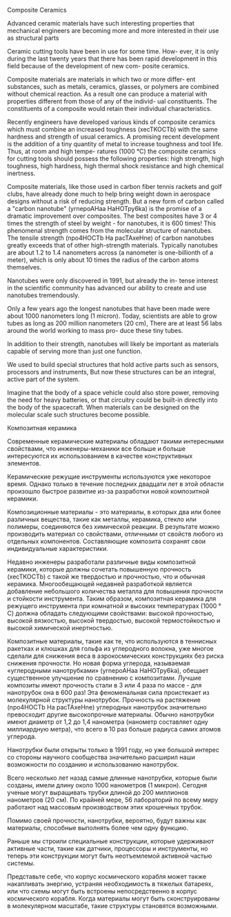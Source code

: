 Composite Ceramics 

Advanced ceramic materials have such interesting properties that mechanical engineers are becoming more and more interested in their use as structural parts

Ceramic cutting tools have been in use for some time. How- ever, it is only during the last twenty years that there has been rapid development in this field because of the development of new com- posite ceramics. 

Composite materials are materials in which two or more differ- ent substances, such as metals, ceramics, glasses, or polymers are combined without chemical reaction. As a result one can produce a material with properties different from those of any of the individ- ual constituents. The constituents of a composite would retain their individual characteristics.

Recently engineers have developed various kinds of composite ceramics which must combine an increased toughness (xecTKOCTb) with the same hardness and strength of usual ceramics. A promising recent development is the addition of a tiny quantity of metal to increase toughness and tool life. Thus, at room and high tempe- ratures (1000 °C) the composite ceramics for cutting tools should possess the following properties: high strength, high toughness, high hardness, high thermal shock resistance and high chemical inertness.

Composite materials, like those used in carbon fiber tennis rackets and golf clubs, have already done much to help bring weight down in aerospace designs without a risk of reducing strength. But a new form of carbon called a "carbon nanotube" (yrnepoAHaa HaHOTpy6ka) is the promise of a dramatic improvement over composites. The best composites have 3 or 4 times the strength of steel by weight - for nanotubes, it is 600 times! This phenomenal strength comes from the molecular structure of nanotubes. The tensile strength (npo4HOCTb Ha pacTAxeHne) of carbon nanotubes greatly exceeds that of other high-strength materials. Typically nanotubes are about 1.2 to 1.4 nanometers across (a nanometer is one-billionth of a meter), which is only about 10 times the radius of the carbon atoms themselves.

Nanotubes were only discovered in 1991, but already the in- tense interest in the scientific community has advanced our ability to create and use nanotubes tremendously. 

Only a few years ago the longest nanotubes that have been made were about 1000 nanometers long (1 micron). Today, scientists are able to grow tubes as long as 200 million nanometers (20 cm), There are at least 56 labs around the world working to mass pro- duce these tiny tubes. 

In addition to their strength, nanotubes will likely be important as materials capable of serving more than just one function. 

We used to build special structures that hold active parts such as sensors, processors and instruments, But now these structures can be an integral, active part of the system. 

Imagine that the body of a space vehicle could also store power, removing the need for heavy batteries, or that circuitry could be built-in directly into the body of the spacecraft. When materials can be designed on the molecular scale such structures become possible.


Композитная керамика

Современные керамические материалы обладают такими интересными свойствами, что инженеры-механики все больше и больше интересуются их использованием в качестве конструктивных элементов. 

Керамические режущие инструменты используются уже некоторое время. Однако только в течение последних двадцати лет в этой области произошло быстрое развитие из-за разработки новой композитной керамики. 

Композиционные материалы - это материалы, в которых два или более различных вещества, такие как металлы, керамика, стекло или полимеры, соединяются без химической реакции. В результате можно производить материал со свойствами, отличными от свойств любого из отдельных компонентов. Составляющие композита сохранят свои индивидуальные характеристики. 

Недавно инженеры разработали различные виды композитной керамики, которые должны сочетать повышенную прочность (xecTKOCTb) с такой же твердостью и прочностью, что и обычная керамика. Многообещающей недавней разработкой является добавление небольшого количества металла для повышения прочности и стойкости инструмента. Таким образом, композитная керамика для режущего инструмента при комнатной и высоких температурах (1000 ° C) должна обладать следующими свойствами: высокой прочностью, высокой вязкостью, высокой твердостью, высокой термостойкостью и высокой химической инертностью.

Композитные материалы, такие как те, что используются в теннисных ракетках и клюшках для гольфа из углеродного волокна, уже многое сделали для снижения веса в аэрокосмических конструкциях без риска снижения прочности. Но новая форма углерода, называемая «углеродными нанотрубками» (yrnepoAHaa HaHOTpy6ka), обещает существенное улучшение по сравнению с композитами. Лучшие композиты имеют прочность стали в 3 или 4 раза по массе - для нанотрубок она в 600 раз! Эта феноменальная сила проистекает из молекулярной структуры нанотрубок. Прочность на растяжение (npo4HOCTb Ha pacTAxeHne) углеродных нанотрубок значительно превосходит другие высокопрочные материалы. Обычно нанотрубки имеют диаметр от 1,2 до 1,4 нанометра (нанометр составляет одну миллиардную метра), что всего в 10 раз больше радиуса самих атомов углерода. 

Нанотрубки были открыты только в 1991 году, но уже большой интерес со стороны научного сообщества значительно расширил наши возможности по созданию и использованию нанотрубок. 

Всего несколько лет назад самые длинные нанотрубки, которые были созданы, имели длину около 1000 нанометров (1 микрон). Сегодня ученые могут выращивать трубки длиной до 200 миллионов нанометров (20 см). По крайней мере, 56 лабораторий по всему миру работают над массовым производством этих крошечных трубок. 

Помимо своей прочности, нанотрубки, вероятно, будут важны как материалы, способные выполнять более чем одну функцию.

Раньше мы строили специальные конструкции, которые удерживают активные части, такие как датчики, процессоры и инструменты, но теперь эти конструкции могут быть неотъемлемой активной частью системы. 

Представьте себе, что корпус космического корабля может также накапливать энергию, устраняя необходимость в тяжелых батареях, или что схемы могут быть встроены непосредственно в корпус космического корабля. Когда материалы могут быть сконструированы в молекулярном масштабе, такие структуры становятся возможными.
